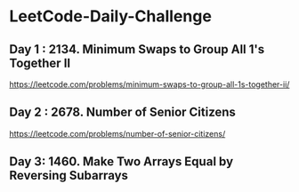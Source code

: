 # LeetCode-Daily-Challenge

## Day 1 : 2134. Minimum Swaps to Group All 1's Together II
https://leetcode.com/problems/minimum-swaps-to-group-all-1s-together-ii/

## Day 2 : 2678. Number of Senior Citizens
https://leetcode.com/problems/number-of-senior-citizens/

## Day 3: 1460. Make Two Arrays Equal by Reversing Subarrays
